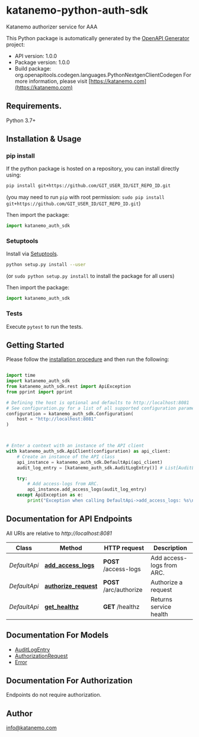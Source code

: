 # katanemo-python-auth-sdk
Katanemo authorizer service for AAA

This Python package is automatically generated by the [OpenAPI Generator](https://openapi-generator.tech) project:

- API version: 1.0.0
- Package version: 1.0.0
- Build package: org.openapitools.codegen.languages.PythonNextgenClientCodegen
For more information, please visit [https://katanemo.com](https://katanemo.com)

## Requirements.

Python 3.7+

## Installation & Usage
### pip install

If the python package is hosted on a repository, you can install directly using:

```sh
pip install git+https://github.com/GIT_USER_ID/GIT_REPO_ID.git
```
(you may need to run `pip` with root permission: `sudo pip install git+https://github.com/GIT_USER_ID/GIT_REPO_ID.git`)

Then import the package:
```python
import katanemo_auth_sdk
```

### Setuptools

Install via [Setuptools](http://pypi.python.org/pypi/setuptools).

```sh
python setup.py install --user
```
(or `sudo python setup.py install` to install the package for all users)

Then import the package:
```python
import katanemo_auth_sdk
```

### Tests

Execute `pytest` to run the tests.

## Getting Started

Please follow the [installation procedure](#installation--usage) and then run the following:

```python

import time
import katanemo_auth_sdk
from katanemo_auth_sdk.rest import ApiException
from pprint import pprint

# Defining the host is optional and defaults to http://localhost:8081
# See configuration.py for a list of all supported configuration parameters.
configuration = katanemo_auth_sdk.Configuration(
    host = "http://localhost:8081"
)



# Enter a context with an instance of the API client
with katanemo_auth_sdk.ApiClient(configuration) as api_client:
    # Create an instance of the API class
    api_instance = katanemo_auth_sdk.DefaultApi(api_client)
    audit_log_entry = [katanemo_auth_sdk.AuditLogEntry()] # List[AuditLogEntry] | List of access logs.

    try:
        # Add access-logs from ARC.
        api_instance.add_access_logs(audit_log_entry)
    except ApiException as e:
        print("Exception when calling DefaultApi->add_access_logs: %s\n" % e)

```

## Documentation for API Endpoints

All URIs are relative to *http://localhost:8081*

Class | Method | HTTP request | Description
------------ | ------------- | ------------- | -------------
*DefaultApi* | [**add_access_logs**](docs/DefaultApi.md#add_access_logs) | **POST** /access-logs | Add access-logs from ARC.
*DefaultApi* | [**authorize_request**](docs/DefaultApi.md#authorize_request) | **POST** /arc/authorize | Authorize a request
*DefaultApi* | [**get_healthz**](docs/DefaultApi.md#get_healthz) | **GET** /healthz | Returns service health


## Documentation For Models

 - [AuditLogEntry](docs/AuditLogEntry.md)
 - [AuthorizationRequest](docs/AuthorizationRequest.md)
 - [Error](docs/Error.md)


<a id="documentation-for-authorization"></a>
## Documentation For Authorization

Endpoints do not require authorization.


## Author

info@katanemo.com


